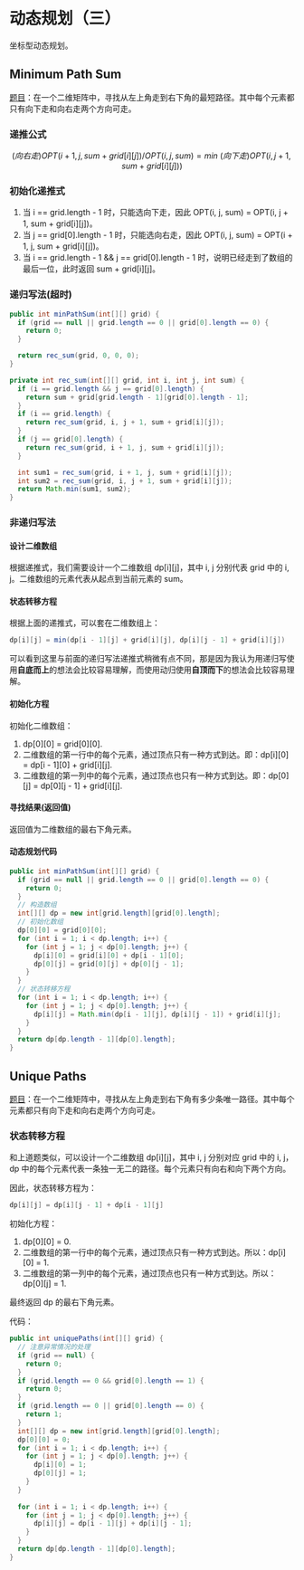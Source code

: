 # 动态规划（三）

坐标型动态规划。

## Minimum Path Sum

[题目](https://www.lintcode.com/problem/minimum-path-sum/description)：在一个二维矩阵中，寻找从左上角走到右下角的最短路径。其中每个元素都只有向下走和向右走两个方向可走。

### 递推公式

``` math
                     (向右走) OPT(i + 1, j, sum + grid[i][j])
                    /
OPT(i, j, sum) = min
                    \
                     (向下走) OPT(i, j + 1, sum + grid[i][j]))
```

### 初始化递推式

1. 当 i == grid.length - 1 时，只能选向下走，因此 OPT(i, j, sum) = OPT(i, j + 1, sum + grid[i][j])。
2. 当 j == grid[0].length - 1 时，只能选向右走，因此 OPT(i, j, sum) = OPT(i + 1, j, sum + grid[i][j])。
3. 当 i == grid.length - 1 && j == grid[0].length - 1 时，说明已经走到了数组的最后一位，此时返回 sum + grid[i][j]。

### 递归写法(超时)

``` java
public int minPathSum(int[][] grid) {
  if (grid == null || grid.length == 0 || grid[0].length == 0) {
    return 0;
  }

  return rec_sum(grid, 0, 0, 0);
}

private int rec_sum(int[][] grid, int i, int j, int sum) {
  if (i == grid.length && j == grid[0].length) {
    return sum + grid[grid.length - 1][grid[0].length - 1];
  }
  if (i == grid.length) {
    return rec_sum(grid, i, j + 1, sum + grid[i][j]);
  }
  if (j == grid[0].length) {
    return rec_sum(grid, i + 1, j, sum + grid[i][j]);
  }

  int sum1 = rec_sum(grid, i + 1, j, sum + grid[i][j]);
  int sum2 = rec_sum(grid, i, j + 1, sum + grid[i][j]);
  return Math.min(sum1, sum2);
}
```

### 非递归写法

#### 设计二维数组

根据递推式，我们需要设计一个二维数组 dp[i][j]，其中 i, j 分别代表 grid 中的 i, j。二维数组的元素代表从起点到当前元素的 sum。

#### 状态转移方程

根据上面的递推式，可以套在二维数组上：

``` java
dp[i][j] = min(dp[i - 1][j] + grid[i][j], dp[i][j - 1] + grid[i][j])
```

可以看到这里与前面的递归写法递推式稍微有点不同，那是因为我认为用递归写使用**自底而上**的想法会比较容易理解，而使用动归使用**自顶而下**的想法会比较容易理解。

#### 初始化方程

初始化二维数组：

1. dp[0][0] = grid[0][0].
2. 二维数组的第一行中的每个元素，通过顶点只有一种方式到达。即：dp[i][0] = dp[i - 1][0] + grid[i][j].
3. 二维数组的第一列中的每个元素，通过顶点也只有一种方式到达。即：dp[0][j] = dp[0][j - 1] + grid[i][j].

#### 寻找结果(返回值)

返回值为二维数组的最右下角元素。

#### 动态规划代码

``` java
public int minPathSum(int[][] grid) {
  if (grid == null || grid.length == 0 || grid[0].length == 0) {
    return 0;
  }
  // 构造数组
  int[][] dp = new int[grid.length][grid[0].length];
  // 初始化数组
  dp[0][0] = grid[0][0];
  for (int i = 1; i < dp.length; i++) {
    for (int j = 1; j < dp[0].length; j++) {
      dp[i][0] = grid[i][0] + dp[i - 1][0];
      dp[0][j] = grid[0][j] + dp[0][j - 1];
    }
  }
  // 状态转移方程
  for (int i = 1; i < dp.length; i++) {
    for (int j = 1; j < dp[0].length; j++) {
      dp[i][j] = Math.min(dp[i - 1][j], dp[i][j - 1]) + grid[i][j];
    }
  }
  return dp[dp.length - 1][dp[0].length];
}
```

## Unique Paths

[题目](https://www.lintcode.com/problem/unique-paths/description)：在一个二维矩阵中，寻找从左上角走到右下角有多少条唯一路径。其中每个元素都只有向下走和向右走两个方向可走。

### 状态转移方程

和上道题类似，可以设计一个二维数组 dp[i][j]，其中 i, j 分别对应 grid 中的 i, j，dp 中的每个元素代表一条独一无二的路径。每个元素只有向右和向下两个方向。

因此，状态转移方程为：

``` java
dp[i][j] = dp[i][j - 1] + dp[i - 1][j]
```

初始化方程：

1. dp[0][0] = 0.
2. 二维数组的第一行中的每个元素，通过顶点只有一种方式到达。所以：dp[i][0] = 1.
3. 二维数组的第一列中的每个元素，通过顶点也只有一种方式到达。所以：dp[0][j] = 1.

最终返回 dp 的最右下角元素。

代码：

``` java
public int uniquePaths(int[][] grid) {
  // 注意异常情况的处理
  if (grid == null) {
    return 0;
  }
  if (grid.length == 0 && grid[0].length == 1) {
    return 0;
  }
  if (grid.length == 0 || grid[0].length == 0) {
    return 1;
  }
  int[][] dp = new int[grid.length][grid[0].length];
  dp[0][0] = 0;
  for (int i = 1; i < dp.length; i++) {
    for (int j = 1; j < dp[0].length; j++) {
      dp[i][0] = 1;
      dp[0][j] = 1;
    }
  }
  
  for (int i = 1; i < dp.length; i++) {
    for (int j = 1; j < dp[0].length; j++) {
      dp[i][j] = dp[i - 1][j] + dp[i][j - 1];
    }
  }
  return dp[dp.length - 1][dp[0].length];
}
```